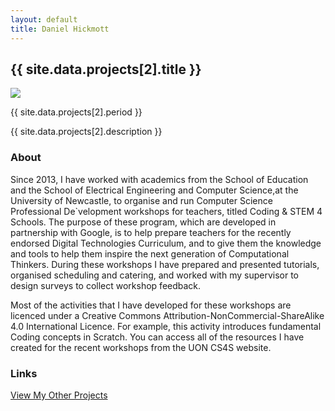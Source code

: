 ```yaml
---
layout: default
title: Daniel Hickmott
---
```


<div class="container">
    <div class="project-description">
        <h2>{{ site.data.projects[2].title }}</h2>
        <div class="row">
            <div class="col-xs-12 col-md-4">
                <img class = "img-fluid project-img border border-secondary" src = "{{ site.baseurl | append: '/projects/images/' | append: site.data.projects[2].imageFilePath }}">
            </div>
            <div class="col-xs-12 col-md-8 project-summary">
                <p class="context-text">{{ site.data.projects[2].period }}</p>
                <p>{{ site.data.projects[2].description }}</p>
            </div>
        </div>
        <h3>About</h3>
        <p>
            Since 2013, I have worked with academics from the School of Education and the School of Electrical Engineering and Computer Science,at the University of Newcastle, to organise and run Computer Science Professional De`velopment workshops for teachers, titled Coding & STEM 4 Schools.
            The purpose of these program, which are developed in partnership with Google, is to help prepare teachers for the recently endorsed Digital Technologies Curriculum, and to give them the knowledge and tools to help them inspire the next generation of Computational Thinkers. 
            During these workshops I have prepared and presented tutorials, organised scheduling and catering, and worked with my supervisor to design surveys to collect workshop feedback.
        </p>
        <p>
            Most of the activities that I have developed for these workshops are licenced under a Creative Commons Attribution-NonCommercial-ShareAlike 4.0 International Licence. For example, this activity introduces fundamental Coding concepts in Scratch.
            You can access all of the resources I have created for the recent workshops from the UON CS4S website.
        </p>
        <h3>Links</h3>
        <a href="{{ site.baseurl | append: '/projects/' }}" class="btn btn-sm btn-info float-right">
            View My Other Projects
            <i class="fa fa-list project-icon"></i>
        </a>
    </div>
</div>